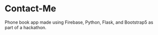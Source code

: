 # Contact-Me
Phone book app made using Firebase, Python, Flask, and Bootstrap5 as part of a hackathon.
